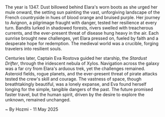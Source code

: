 
The year is 1347.  Dust billowed behind Elara's worn boots as she urged her mule onward, the setting sun painting the vast, unforgiving landscape of the French countryside in hues of blood orange and bruised purple.  Her journey to Avignon, a pilgrimage fraught with danger, tested her resilience at every turn. Bandits lurked in shadowed forests, rivers swelled with treacherous currents, and the ever-present threat of disease hung heavy in the air.  Each sunrise brought new challenges, yet Elara pressed on, fueled by faith and a desperate hope for redemption.  The medieval world was a crucible, forging travelers into resilient souls.

Centuries later, Captain Eva Rostova guided her starship, the *Stardust Drifter*, through the iridescent nebula of Xylos.  Navigation across the galaxy was a far cry from Elara's arduous trek, yet the challenges remained.  Asteroid fields, rogue planets, and the ever-present threat of pirate attacks tested the crew's skill and courage.  The vastness of space, though breathtakingly beautiful, was a lonely expanse, and Eva found herself longing for the simple, tangible dangers of the past.  The future promised faster travel, but the human spirit, driven by the desire to explore the unknown, remained unchanged.

~ By Hozmi - 11 May 2025
